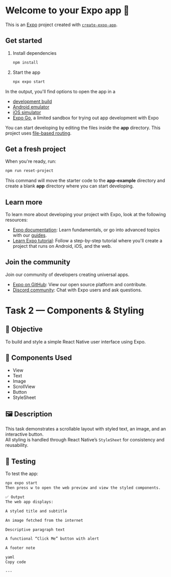 # Welcome to your Expo app 👋

This is an [Expo](https://expo.dev) project created with [`create-expo-app`](https://www.npmjs.com/package/create-expo-app).

## Get started

1. Install dependencies

   ```bash
   npm install
   ```

2. Start the app

   ```bash
   npx expo start
   ```

In the output, you'll find options to open the app in a

- [development build](https://docs.expo.dev/develop/development-builds/introduction/)
- [Android emulator](https://docs.expo.dev/workflow/android-studio-emulator/)
- [iOS simulator](https://docs.expo.dev/workflow/ios-simulator/)
- [Expo Go](https://expo.dev/go), a limited sandbox for trying out app development with Expo

You can start developing by editing the files inside the **app** directory. This project uses [file-based routing](https://docs.expo.dev/router/introduction).

## Get a fresh project

When you're ready, run:

```bash
npm run reset-project
```

This command will move the starter code to the **app-example** directory and create a blank **app** directory where you can start developing.

## Learn more

To learn more about developing your project with Expo, look at the following resources:

- [Expo documentation](https://docs.expo.dev/): Learn fundamentals, or go into advanced topics with our [guides](https://docs.expo.dev/guides).
- [Learn Expo tutorial](https://docs.expo.dev/tutorial/introduction/): Follow a step-by-step tutorial where you'll create a project that runs on Android, iOS, and the web.

## Join the community

Join our community of developers creating universal apps.

- [Expo on GitHub](https://github.com/expo/expo): View our open source platform and contribute.
- [Discord community](https://chat.expo.dev): Chat with Expo users and ask questions.

# Task 2 — Components & Styling

## 🧩 Objective
To build and style a simple React Native user interface using Expo.

## 🧱 Components Used
- View  
- Text  
- Image  
- ScrollView  
- Button  
- StyleSheet  

## 🖼️ Description
This task demonstrates a scrollable layout with styled text, an image, and an interactive button.  
All styling is handled through React Native’s `StyleSheet` for consistency and reusability.

## 🧪 Testing
To test the app:
```bash
npx expo start
Then press w to open the web preview and view the styled components.

✅ Output
The web app displays:

A styled title and subtitle

An image fetched from the internet

Descriptive paragraph text

A functional “Click Me” button with alert

A footer note

yaml
Copy code

---